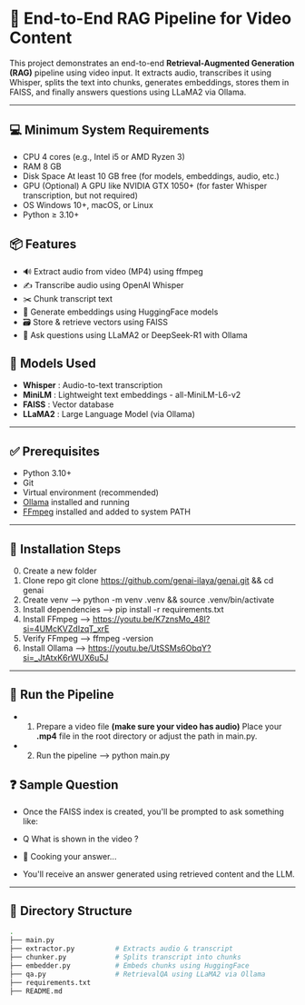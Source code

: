 # 🎯 End-to-End RAG Pipeline for Video Content

This project demonstrates an end-to-end **Retrieval-Augmented Generation (RAG)** pipeline using video input.
It extracts audio, transcribes it using Whisper, splits the text into chunks, generates embeddings, stores them in FAISS, and finally answers questions using LLaMA2 via Ollama.

---

## 💻 Minimum System Requirements

- CPU	4 cores (e.g., Intel i5 or AMD Ryzen 3)
- RAM	8 GB
- Disk Space	At least 10 GB free (for models, embeddings, audio, etc.)
- GPU (Optional)	A GPU like NVIDIA GTX 1050+ (for faster Whisper transcription, but not required)
- OS	Windows 10+, macOS, or Linux
- Python	≥ 3.10+

## 📦 Features

- 🔊 Extract audio from video (MP4) using ffmpeg
- ✍️ Transcribe audio using OpenAI Whisper
- ✂️ Chunk transcript text
- 🧠 Generate embeddings using HuggingFace models
- 🗃️ Store & retrieve vectors using FAISS
- 💬 Ask questions using LLaMA2 or DeepSeek-R1 with Ollama

## 🧠 Models Used

- **Whisper** : Audio-to-text transcription
- **MiniLM**  : Lightweight text embeddings - all-MiniLM-L6-v2
- **FAISS**   : Vector database
- **LLaMA2**  : Large Language Model (via Ollama)

---

## ✅ Prerequisites

- Python 3.10+
- Git
- Virtual environment (recommended)
- [Ollama](https://ollama.com/) installed and running
- [FFmpeg](https://ffmpeg.org/download.html) installed and added to system PATH
---


## 🔧 Installation Steps
  0. Create a new folder
  1. Clone repo git clone https://github.com/genai-ilaya/genai.git && cd genai
  2. Create venv --> python -m venv .venv && source .venv/bin/activate
  3. Install dependencies --> pip install -r requirements.txt
  4. Install FFmpeg --> https://youtu.be/K7znsMo_48I?si=4UMcKVZdIzqT_xrE
  5. Verify FFmpeg  --> ffmpeg -version
  6. Install Ollama --> https://youtu.be/UtSSMs6ObqY?si=_JtAtxK6rWUX6u5J

---

## 🚀 Run the Pipeline

  - 1. Prepare a video file **(make sure your video has audio)**
  Place your **.mp4** file in the root directory or adjust the path in main.py.

  - 2. Run the pipeline --> 
  python main.py

## ❓ Sample Question
- Once the FAISS index is created, you'll be prompted to ask something like:

- Q What is shown in the video ?
- 🍳 Cooking your answer...

- You'll receive an answer generated using retrieved content and the LLM.

---

## 📁 Directory Structure

```bash
.
├── main.py
├── extractor.py          # Extracts audio & transcript
├── chunker.py            # Splits transcript into chunks
├── embedder.py           # Embeds chunks using HuggingFace
├── qa.py                 # RetrievalQA using LLaMA2 via Ollama
├── requirements.txt
├── README.md

